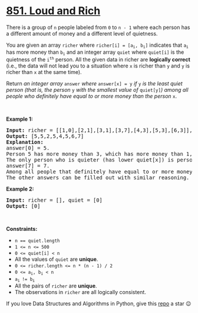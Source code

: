# [851. Loud and Rich][title]

<p>There is a group of <code>n</code> people labeled from <code>0</code> to <code>n - 1</code> where each person has a different amount of money and a different level of quietness.</p>
<p>You are given an array <code>richer</code> where <code>richer[i] = [a<sub>i</sub>, b<sub>i</sub>]</code> indicates that <code>a<sub>i</sub></code> has more money than <code>b<sub>i</sub></code> and an integer array <code>quiet</code> where <code>quiet[i]</code> is the quietness of the <code>i<sup>th</sup></code> person. All the given data in richer are <strong>logically correct</strong> (i.e., the data will not lead you to a situation where <code>x</code> is richer than <code>y</code> and <code>y</code> is richer than <code>x</code> at the same time).</p>
<p>Return <em>an integer array </em><code>answer</code><em> where </em><code>answer[x] = y</code><em> if </em><code>y</code><em> is the least quiet person (that is, the person </em><code>y</code><em> with the smallest value of </em><code>quiet[y]</code><em>) among all people who definitely have equal to or more money than the person </em><code>x</code>.</p>
<p> </p>
<p><strong>Example 1:</strong></p>
<pre><strong>Input:</strong> richer = [[1,0],[2,1],[3,1],[3,7],[4,3],[5,3],[6,3]], quiet = [3,2,5,4,6,1,7,0]
<strong>Output:</strong> [5,5,2,5,4,5,6,7]
<strong>Explanation:</strong> 
answer[0] = 5.
Person 5 has more money than 3, which has more money than 1, which has more money than 0.
The only person who is quieter (has lower quiet[x]) is person 7, but it is not clear if they have more money than person 0.
answer[7] = 7.
Among all people that definitely have equal to or more money than person 7 (which could be persons 3, 4, 5, 6, or 7), the person who is the quietest (has lower quiet[x]) is person 7.
The other answers can be filled out with similar reasoning.
</pre>
<p><strong>Example 2:</strong></p>
<pre><strong>Input:</strong> richer = [], quiet = [0]
<strong>Output:</strong> [0]
</pre>
<p> </p>
<p><strong>Constraints:</strong></p>
<ul>
<li><code>n == quiet.length</code></li>
<li><code>1 &lt;= n &lt;= 500</code></li>
<li><code>0 &lt;= quiet[i] &lt; n</code></li>
<li>All the values of <code>quiet</code> are <strong>unique</strong>.</li>
<li><code>0 &lt;= richer.length &lt;= n * (n - 1) / 2</code></li>
<li><code>0 &lt;= a<sub>i</sub>, b<sub>i</sub> &lt; n</code></li>
<li><code>a<sub>i </sub>!= b<sub>i</sub></code></li>
<li>All the pairs of <code>richer</code> are <strong>unique</strong>.</li>
<li>The observations in <code>richer</code> are all logically consistent.</li>
</ul>


If you love Data Structures and Algorithms in Python, give this [repo][me] a star :wink:

[title]: https://leetcode.com/problems/loud-and-rich
[me]: https://github.com/bumblebee211196/awesome-python-leetcode
